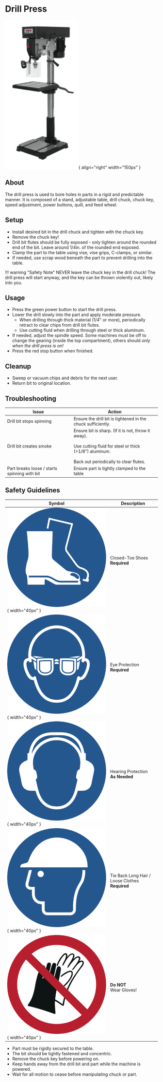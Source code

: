 # Drill Press

![Drill press](drill_press.png){ align="right" width="150px" }

## About

The drill press is used to bore holes in parts in a rigid and predictable manner. It is composed of a stand, adjustable table, drill chuck, chuck key, speed adjustment, power buttons, quill, and feed wheel.

## Setup

- Install desired bit in the drill chuck and tighten with the chuck key.
- Remove the chuck key!
- Drill bit flutes should be fully exposed - only tighten around the rounded end of the bit. Leave around 1/4in. of the rounded end exposed.
- Clamp the part to the table using vise, vise grips, C-clamps, or similar.
- If needed, use scrap wood beneath the part to prevent drilling into the table.

!!! warning "Safety Note"
    NEVER leave the chuck key in the drill chuck! The drill press will start anyway, and the key can be thrown violently out, likely into you.

## Usage

- Press the green power button to start the drill press.
- Lower the drill slowly into the part and apply moderate pressure.
  - When drilling through thick material (1/4" or more), periodically retract to clear chips from drill bit flutes.
  - Use cutting fluid when drilling through steel or thick aluminum.
- If needed, adjust the spindle speed. Some machines must be off to change the gearing (inside the top compartment), others should *only when the drill press is on!*
- Press the red stop button when finished.

## Cleanup

- Sweep or vacuum chips and debris for the next user.
- Return bit to original location.

## Troubleshooting

| Issue | Action |
| ----- | ------ |
| Drill bit stops spinning | Ensure the drill bit is tightened in the chuck sufficiently. |
| Drill bit creates smoke | Ensure bit is sharp. (If it is not, throw it away). <br><br>Use cutting fluid for steel or thick (>1/8") aluminum. <br><br>Back out periodically to clear flutes. |
| Part breaks loose / starts spinning with bit | Ensure part is tightly clamped to the table |

## Safety Guidelines

| Symbol | Description |
| ------ | ----------- |
| ![Closed-Toe Shoes](../../safety/ISO_7010_icons/M008%20Closed%20Toe%20Shoes.png){ width="40px" } | Closed-Toe Shoes <br/> **Required** |
| ![Eye Protection](../../safety/ISO_7010_icons/M004%20Safety%20Glasses.png){ width="40px" } | Eye Protection <br/> **Required** |
| ![Hearing Protection](../../safety/ISO_7010_icons/M003%20Hearing%20Protection.png){ width="40px" } | Hearing Protection <br/> **As Needed** |
| ![Long Hair](../../safety/ISO_7010_icons/M014%20Hard%20Hat.png){ width="40px" } | Tie Back Long Hair / Loose Clothes <br/> **Required** |
| ![No Gloves](../../safety/ISO_7010_icons/P028%20Do%20not%20wear%20gloves.png){ width="40px" } | **Do NOT** <br/> Wear Gloves! |

- Part must be rigidly secured to the table.
- The bit should be tightly fastened and concentric.
- Remove the chuck key before powering on.
- Keep hands away from the drill bit and part while the machine is powered.
- Wait for all motion to cease before manipulating chuck or part.
